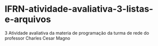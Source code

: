# IFRN-atividade-avaliativa-3-listas-e-arquivos
3 Atividade avaliativa da materia de programação da turma de rede do professor Charles Cesar Magno 
